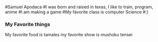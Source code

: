 #Samuel Apodaca
#I was born and raised in texas, I like to train, program, anime
#I am making a game
#My favorite class is computer Science
#:)

### My Favorite things
My favorite food is tamales
my favorite show is mushoku tensei
